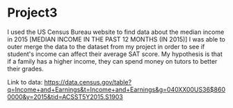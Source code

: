 # Project3
I used the US Census Bureau website to find data about the median income in 2015 [MEDIAN INCOME IN THE PAST 12 MONTHS (IN 2015)]
I was able to outer merge the data to the dataset from my project in order to see if student's income can affect their average SAT score. My hypothesis is that if a family has a higher income, they can spend money on tutors to better their grades.

Link to data: https://data.census.gov/table?q=Income+and+Earnings&t=Income+and+Earnings&g=040XX00US36$8600000&y=2015&tid=ACSST5Y2015.S1903
